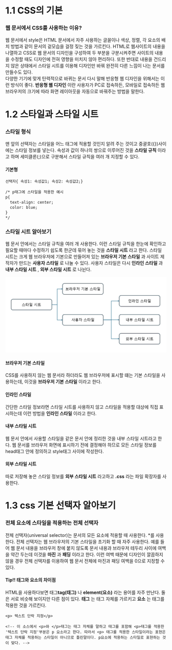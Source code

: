 # 1.1 CSS의 기본

### 웹 문서에서 CSS를 사용하는 이유?
웹 문서에서 style은 HTML 문서에서 자주 사용하는 글꼴이나 색상, 정렬, 각 요소의 배치 방법과 같이 문서의 겉모습을 걸정 짖는 것을 가르킨다. HTML로 웹사이트의 내용을 나열하고 CSS로 웹 문서의 디자인을 구성하여 두 부분을 구분시켜주면 사이트의 내용을 수정할 때도 디자인에 전혀 영향을 미치지 않아 편리하다. 또한 반대로 내용을 건드리지 않은 상태에서 스타일 시트를 이용해 디자인만 바꿔 완전히 다른 느낌이 나는 문서를 만들수도 있다. <br>
다양한 기기에 맞게 탄력적으로 바뀌는 문서 다시 말해 반응형 웹 디자인을 위해서는 이런 방식이 좋다. **반응형 웹 디자인** 이란 사용자가 PC로 접속하든, 모바일로 접속하든 웹 브라우저의 크기에 따라 화면 레이아웃을 자동으로 바꿔주는 방법을 말한다.

# 1.2 스타일과 스타일 시트

### 스타일 형식
맨 앞의 선택자는 스타일을 어느 태그에 적용할 것인지 알려 주는 것이고 중괄호({})사이에는 스타일 정보를 넣는다. 속성과 값이 하나의 쌍으로 이루어진 것을 **스타일 규칙** 이라고 하며 세미클론(;)으로 구분해서 스타일 규칙을 여러 개 지정할 수 있다.
#### 기본형
```
선택자{ 속성1: 속성값1; 속성2: 속성값2;}

/* p태그에 스타일을 적용한 예시
p{
  text-align: center;
  color: blue;
}
*/
```

### 스타일 시트 알아보기
웹 문서 안에서는 스타일 규칙을 여러 개 사용한다. 이런 스타일 규칙을 한눈에 확인하고 필요할 때마다 수정하기 쉽도록 한군데 묶어 놓는 것을 **스타일 시트** 라고 한다. 스타일 시트는 크게 웹 브라우저에 기본으로 만들어져 있는 **브라우저 기본 스타일** 과 사이트 제작자가 만드는 **사용자 스타일** 로 나눌 수 있다. 사용자 스타일은 다시 **인라인 스타일** 과 **내부 스타일 시트** , **외부 스타일 시트** 로 나뉜다. 

<img src="image/style_sheet.png">

#### 브라우저 기본 스타일
CSS를 사용하지 않는 웹 문서라 하더라도 웹 브라우저에 표시할 떄는 기본 스타일을 사용하는데, 이것을 **브라우저 기본 스타일** 이라고 한다.

#### 인라인 스타일
간단한 스타일 정보라면 스타일 시트를 사용하지 않고 스타일을 적용할 대상에 직접 표시하는데 이런 방법을 **인라인 스타일** 이라고 한다.

#### 내부 스타일 시트 
웹 문서 안에서 사용할 스타일을 같은 문서 안에 정리한 것을 내부 스타일 시트라고 한다. 웹 문서를 브라우저 화면에 표시하기 전에 결정해야 하므로 모든 스타일 정보를 head태그 안에 정의하고 style태그 사이에 작성한다.

#### 외부 스타일 시트
따로 저장해 놓은 스타일 정보를 **외부 스타일 시트** 라고하고 **.css** 라는 파일 확장자를 사용한다. 

# 1.3 css 기본 선택자 알아보기

### 전체 요소에 스타일을 적용하는 전체 선택자
전체 선택자(universal selector)는 문서의 모든 요소에 적용할 때 사용한다. *를 사용한다. 전체 선택자는 웹 브라우저의 기본 스타일을 초기화 할 때 자주 사용한다. 예를 들어 웹 문서 내용을 브라우저 창에 붙지 않도록 문서 내용과 브라우저 테두리 사이에 여백을 약간 두는데 이것을 **마진** 과 **패딩** 이라고 한다. 이런 여백 때문에 디자인이 깔끔하지 않을 경우 전체 선택자를 이용하여 웹 문서 전체에 마진과 패딩 여백을 0으로 지정할 수 있다. 

#### Tip!! 태그와 요소의 차이점
HTML을 사용하다보면 태그**tag(태그)** 나 **element(요소)** 라는 용어를 자주 만난다. 둘은 서로 비슷해 보이지만 다른 점이 있다. **태그** 는 태그 자체를 가르키고 **요소** 는 태그를 적용한 것을 가르킨다.
```
<p> 텍스트 단락 지정</p>

<!-- 이 소스에서 <p>와 </p>태그는 태그 자체를 말하고 태그를 포함해 <p>태그를 적용한 '텍스트 단락 지정'부분은 p 요소라고 한다. 따라서 <p> 태그를 적용한 스타일이라는 표현은 태그 자체를 적용하는 스타일이 아니므로 틀린말이다. p요소에 적용하는 스타일로 표현하는 것이 맞다. -->
```

